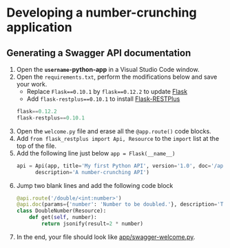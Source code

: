 # Developing a number-crunching application

## Generating a Swagger API documentation

1. Open the **`username`-python-app** in a Visual Studio Code window.
1. Open the `requirements.txt`, perform the  modifications below and save your work.
    * Replace `Flask==0.10.1` by `flask==0.12.2` to update [Flask](http://flask.pocoo.org)
    * Add `flask-restplus==0.10.1` to install [Flask-RESTPlus](http://flask-restplus.readthedocs.io)
    ```Python
    flask==0.12.2
    flask-restplus==0.10.1
    ```
1. Open the `welcome.py` file and erase all the `@app.route()` code blocks.
1. Add `from flask_restplus import Api, Resource` to the `import` list at the top of the file.
1. Add the following line just below `app = Flask(__name__)`
    ```Python
    api = Api(app, title='My first Python API', version='1.0', doc='/apidocs/',
          description='A number-crunching API')
    ```
1. Jump two blank lines and add the following code block
    ```Python
    @api.route('/double/<int:number>')
    @api.doc(params={'number': 'Number to be doubled.'}, description='This method doubles the input.')
    class DoubleNumber(Resource):
        def get(self, number):
            return jsonify(result=2 * number)
    ```
1. In the end, your file should look like [app/swagger-welcome.py](app/swagger-welcome.py).